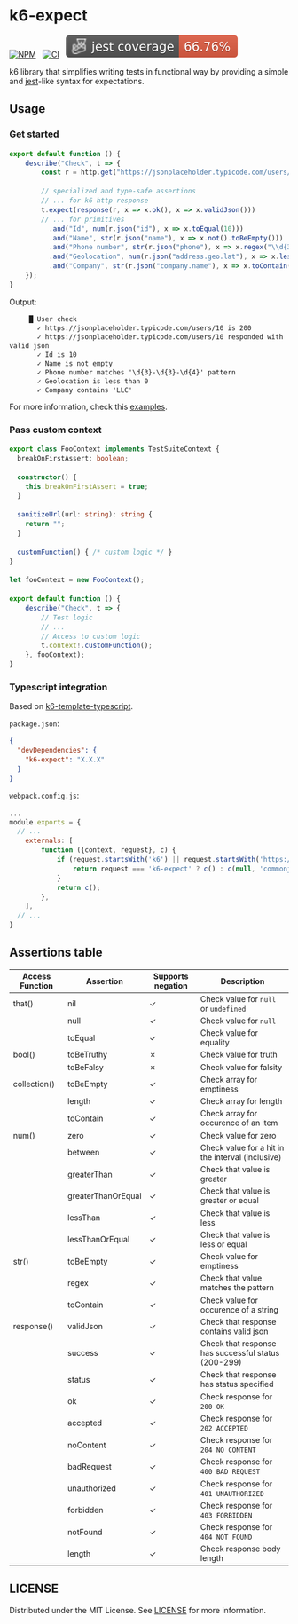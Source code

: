 # k6-expect
[![NPM](https://img.shields.io/npm/v/k6-expect.svg)](https://www.npmjs.org/package/k6-expect)
&nbsp;
[![CI](https://github.com/simbadltd/k6-expect/actions/workflows/main.yml/badge.svg?branch=main)](https://github.com/simbadltd/k6-expect/actions/workflows/main.yml)
&nbsp;
<img src="./badges/coverage-jest coverage.svg">

k6 library that simplifies writing tests in functional way by providing a simple and [jest](https://jestjs.io/)-like syntax for expectations.

## Usage

### Get started
``` typescript
export default function () {
    describe("Check", t => {
        const r = http.get("https://jsonplaceholder.typicode.com/users/10");
        
        // specialized and type-safe assertions 
        // ... for k6 http response 
        t.expect(response(r, x => x.ok(), x => x.validJson()))
        // ... for primitives
          .and("Id", num(r.json("id"), x => x.toEqual(10)))
          .and("Name", str(r.json("name"), x => x.not().toBeEmpty()))
          .and("Phone number", str(r.json("phone"), x => x.regex("\\d{3}-\\d{3}-\\d{4}")))
          .and("Geolocation", num(r.json("address.geo.lat"), x => x.lessThan(0)))
          .and("Company", str(r.json("company.name"), x => x.toContain("LLC")));
    });
}
```

Output:
```console
     █ User check
       ✓ https://jsonplaceholder.typicode.com/users/10 is 200
       ✓ https://jsonplaceholder.typicode.com/users/10 responded with valid json
       ✓ Id is 10
       ✓ Name is not empty
       ✓ Phone number matches '\d{3}-\d{3}-\d{4}' pattern
       ✓ Geolocation is less than 0
       ✓ Company contains 'LLC'
```

For more information, check this [examples](examples).

### Pass custom context
``` typescript
export class FooContext implements TestSuiteContext {
  breakOnFirstAssert: boolean;
  
  constructor() {
    this.breakOnFirstAssert = true;
  }

  sanitizeUrl(url: string): string {
    return "";
  }

  customFunction() { /* custom logic */ }
}

let fooContext = new FooContext();

export default function () {
    describe("Check", t => {
        // Test logic
        // ...
        // Access to custom logic
        t.context!.customFunction();
    }, fooContext);
}
```

### Typescript integration
Based on [k6-template-typescript](https://github.com/grafana/k6-template-typescript).

`package.json`:
```json
{
  "devDependencies": {
    "k6-expect": "X.X.X"
  }
}

```

`webpack.config.js`:
```javascript
...
module.exports = {
  // ...
    externals: [
        function ({context, request}, c) {
            if (request.startsWith('k6') || request.startsWith('https://')) {
                return request === 'k6-expect' ? c() : c(null, 'commonjs ' + request);
            }
            return c();
        },
    ],
  // ...
}
```

## Assertions table
| Access Function | Assertion          | Supports negation | Description                                         |
|-----------------|--------------------|-------------------|-----------------------------------------------------|
| that()          | nil                | ✓                 | Check value for `null` or `undefined`               |
|                 | null               | ✓                 | Check value for `null`                              |
|                 | toEqual            | ✓                 | Check value for equality                            |
| bool()          | toBeTruthy         | ✗                 | Check value for truth                               |
|                 | toBeFalsy          | ✗                 | Check value for falsity                             |
| collection()    | toBeEmpty          | ✓                 | Check array for emptiness                           |
|                 | length             | ✓                 | Check array for length                              |
|                 | toContain          | ✓                 | Check array for occurence of an item                |
| num()           | zero               | ✓                 | Check value for zero                                |
|                 | between            | ✓                 | Check value for a hit in the interval (inclusive)   |
|                 | greaterThan        | ✓                 | Check that value is greater                         |
|                 | greaterThanOrEqual | ✓                 | Check that value is greater or equal                |
|                 | lessThan           | ✓                 | Check that value is less                            |
|                 | lessThanOrEqual    | ✓                 | Check that value is less or equal                   |
| str()           | toBeEmpty          | ✓                 | Check value for emptiness                           |
|                 | regex              | ✓                 | Check that value matches the pattern                |
|                 | toContain          | ✓                 | Check value for occurence of a string               |
| response()      | validJson          | ✓                 | Check that response contains valid json             |
|                 | success            | ✓                 | Check that response has successful status (200-299) |
|                 | status             | ✓                 | Check that response has status specified            |
|                 | ok                 | ✓                 | Check response for `200 OK`                         |
|                 | accepted           | ✓                 | Check response for `202 ACCEPTED`                   |
|                 | noContent          | ✓                 | Check response for `204 NO CONTENT`                 |
|                 | badRequest         | ✓                 | Check response for `400 BAD REQUEST`                |
|                 | unauthorized       | ✓                 | Check response for `401 UNAUTHORIZED`               |
|                 | forbidden          | ✓                 | Check response for `403 FORBIDDEN`                  |
|                 | notFound           | ✓                 | Check response for `404 NOT FOUND`                  |
|                 | length             | ✓                 | Check response body length                          |

## LICENSE
Distributed under the MIT License. See [LICENSE](LICENSE) for more information.
